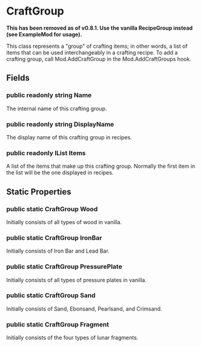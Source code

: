 # CraftGroup

**This has been removed as of v0.8.1. Use the vanilla RecipeGroup instead (see ExampleMod for usage).**

This class represents a "group" of crafting items; in other words, a list of items that can be used interchangeably in a crafting recipe. To add a crafting group, call Mod.AddCraftGroup in the Mod.AddCraftGroups hook.

## Fields

### public readonly string Name

The internal name of this crafting group.

### public readonly string DisplayName

The display name of this crafting group in recipes.

### public readonly IList<int> Items

A list of the items that make up this crafting group. Normally the first item in the list will be the one displayed in recipes.

## Static Properties

### public static CraftGroup Wood

Initially consists of all types of wood in vanilla.

### public static CraftGroup IronBar

Initially consists of Iron Bar and Lead Bar.

### public static CraftGroup PressurePlate

Initially consists of all types of pressure plates in vanilla.

### public static CraftGroup Sand

Initially consists of Sand, Ebonsand, Pearlsand, and Crimsand.

### public static CraftGroup Fragment

Initially consists of the four types of lunar fragments.